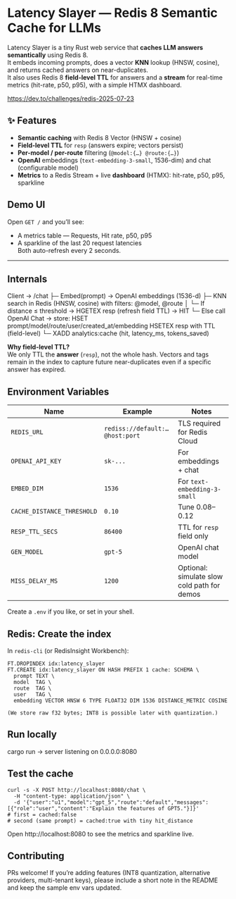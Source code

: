 # Latency Slayer — Redis 8 Semantic Cache for LLMs

Latency Slayer is a tiny Rust web service that **caches LLM answers semantically** using Redis 8.  
It embeds incoming prompts, does a vector **KNN** lookup (HNSW, cosine), and returns cached answers on near-duplicates.  
It also uses Redis 8 **field-level TTL** for answers and a **stream** for real-time metrics (hit-rate, p50, p95), with a simple HTMX dashboard.

https://dev.to/challenges/redis-2025-07-23

## ✨ Features
- **Semantic caching** with Redis 8 Vector (HNSW + cosine)
- **Field-level TTL** for `resp` (answers expire; vectors persist)
- **Per-model / per-route** filtering (`@model:{…} @route:{…}`)
- **OpenAI** embeddings (`text-embedding-3-small`, 1536-dim) and chat (configurable model)
- **Metrics** to a Redis Stream + live **dashboard** (HTMX): hit-rate, p50, p95, sparkline

## Demo UI
Open `GET /` and you’ll see:
- A metrics table — Requests, Hit rate, p50, p95
- A sparkline of the last 20 request latencies  
Both auto-refresh every 2 seconds.

---

## Internals
Client → /chat
├─ Embed(prompt) → OpenAI embeddings (1536-d)
├─ KNN search in Redis (HNSW, cosine) with filters: @model, @route
│ └─ If distance ≤ threshold → HGETEX resp (refresh field TTL) → HIT
└─ Else call OpenAI Chat → store:
HSET prompt/model/route/user/created_at/embedding
HSETEX resp with TTL (field-level)
└─ XADD analytics:cache (hit, latency_ms, tokens_saved)

**Why field-level TTL?**  
We only TTL the **answer** (`resp`), not the whole hash. Vectors and tags remain in the index to capture future near-duplicates even if a specific answer has expired.

## Environment Variables

| Name | Example | Notes |
|---|---|---|
| `REDIS_URL` | `rediss://default:…@host:port` | TLS required for Redis Cloud |
| `OPENAI_API_KEY` | `sk-...` | For embeddings + chat |
| `EMBED_DIM` | `1536` | For `text-embedding-3-small` |
| `CACHE_DISTANCE_THRESHOLD` | `0.10` | Tune 0.08–0.12 |
| `RESP_TTL_SECS` | `86400` | TTL for `resp` field only |
| `GEN_MODEL` | `gpt-5` | OpenAI chat model |
| `MISS_DELAY_MS` | `1200` | Optional: simulate slow cold path for demos |

Create a `.env` if you like, or set in your shell.

## Redis: Create the index

In `redis-cli` (or RedisInsight Workbench):

```redis
FT.DROPINDEX idx:latency_slayer
FT.CREATE idx:latency_slayer ON HASH PREFIX 1 cache: SCHEMA \
  prompt TEXT \
  model  TAG \
  route  TAG \
  user   TAG \
  embedding VECTOR HNSW 6 TYPE FLOAT32 DIM 1536 DISTANCE_METRIC COSINE

(We store raw f32 bytes; INT8 is possible later with quantization.)
```

## Run locally

cargo run
→ server listening on 0.0.0.0:8080

## Test the cache
```
curl -s -X POST http://localhost:8080/chat \
  -H "content-type: application/json" \
  -d '{"user":"u1","model":"gpt_5","route":"default","messages":[{"role":"user","content":"Explain the features of GPT5."}]}'
# first = cached:false
# second (same prompt) = cached:true with tiny hit_distance
```

Open http://localhost:8080 to see the metrics and sparkline live.


## Contributing
PRs welcome! If you’re adding features (INT8 quantization, alternative providers, multi-tenant keys), please include a short note in the README and keep the sample env vars updated.